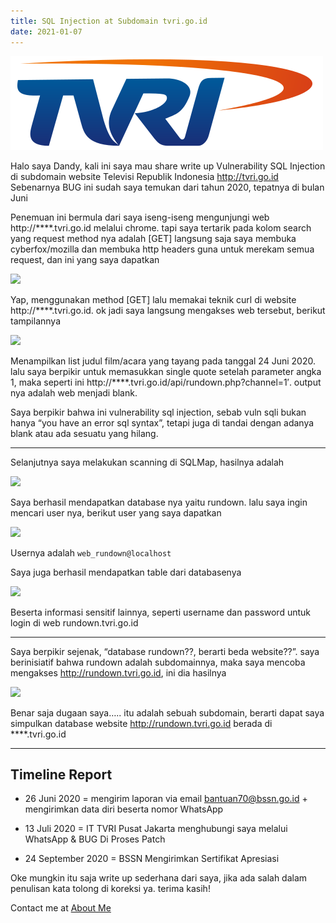 ```yaml
---
title: SQL Injection at Subdomain tvri.go.id
date: 2021-01-07
---
```


![](tvri.png)

Halo saya Dandy, kali ini saya mau share write up Vulnerability SQL Injection di subdomain website Televisi Republik Indonesia http://tvri.go.id
Sebenarnya BUG ini sudah saya temukan dari tahun 2020, tepatnya di bulan Juni

Penemuan ini bermula dari saya iseng-iseng mengunjungi web http://****.tvri.go.id melalui chrome. tapi saya tertarik pada kolom search yang request method nya adalah [GET]
langsung saja saya membuka cyberfox/mozilla dan membuka http headers guna untuk merekam semua request, dan ini yang saya dapatkan

![](https://miro.medium.com/max/659/0*d1zNDqPY65kZuWZB.jpg)

Yap, menggunakan method [GET] lalu memakai teknik curl di website http://****.tvri.go.id. ok jadi saya langsung mengakses web tersebut, berikut tampilannya

![](https://miro.medium.com/max/2400/0*ukQzYf7AqavyHf4U.jpg)

Menampilkan list judul film/acara yang tayang pada tanggal 24 Juni 2020. lalu saya berpikir untuk memasukkan single quote setelah parameter angka 1, maka seperti ini http://****.tvri.go.id/api/rundown.php?channel=1′. output nya adalah web menjadi blank.

Saya berpikir bahwa ini vulnerability sql injection, sebab vuln sqli bukan hanya “you have an error sql syntax”, tetapi juga di tandai dengan adanya blank atau ada sesuatu yang hilang.

___

Selanjutnya saya melakukan scanning di SQLMap, hasilnya adalah

![](https://miro.medium.com/max/2400/0*LpjSJYH4CVRMMMIs.jpg)

Saya berhasil mendapatkan database nya yaitu rundown. lalu saya ingin mencari user nya, berikut user yang saya dapatkan

![](https://miro.medium.com/max/468/0*j_uy4WQoTBDKPPAl.jpg)

Usernya adalah `web_rundown@localhost`

Saya juga berhasil mendapatkan table dari databasenya

![](https://miro.medium.com/max/2400/0*dUnGBRQ9EQ_aHKv9.jpg)

Beserta informasi sensitif lainnya, seperti username dan password untuk login di web rundown.tvri.go.id

___

Saya berpikir sejenak, “database rundown??, berarti beda website??”. saya berinisiatif bahwa rundown adalah subdomainnya, maka saya mencoba mengakses http://rundown.tvri.go.id, ini dia hasilnya

![](https://miro.medium.com/max/700/0*Sb7aVeSr7xFMEcW3.jpg)

Benar saja dugaan saya….. itu adalah sebuah subdomain, berarti dapat saya simpulkan database website http://rundown.tvri.go.id berada di ****.tvri.go.id

___

## Timeline Report

* 26 Juni 2020 = mengirim laporan via email bantuan70@bssn.go.id + mengirimkan data diri beserta nomor WhatsApp

* 13 Juli 2020 = IT TVRI Pusat Jakarta menghubungi saya melalui WhatsApp & BUG Di Proses Patch

* 24 September 2020 = BSSN Mengirimkan Sertifikat Apresiasi

Oke mungkin itu saja write up sederhana dari saya, jika ada salah dalam penulisan kata tolong di koreksi ya. terima kasih!

Contact me at [About Me](/about/)
